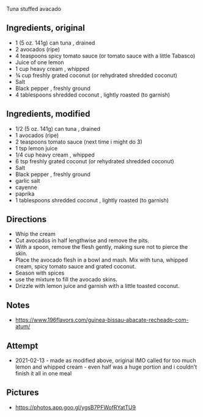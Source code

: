 Tuna stuffed avacado

## Ingredients, original
* 1 (5 oz. 141g) can tuna , drained
* 2 avocados (ripe)
* 4 teaspoons spicy tomato sauce (or tomato sauce with a little Tabasco)
* Juice of one lemon
* 1 cup heavy cream , whipped
* ¾ cup freshly grated coconut (or rehydrated shredded coconut)
* Salt
* Black pepper , freshly ground
* 4 tablespoons shredded coconut , lightly roasted (to garnish)

## Ingredients, modified
* 1/2 (5 oz. 141g) can tuna , drained
* 1 avocados (ripe)
* 2 teaspoons tomato sauce (next time i might do 3)
* 1 tsp lemon juice
* 1/4 cup heavy cream , whipped
* 6 tsp freshly grated coconut (or rehydrated shredded coconut)
* Salt
* Black pepper , freshly ground
* garlic salt
* cayenne
* paprika
* 1 tablespoons shredded coconut , lightly roasted (to garnish)

## Directions
* Whip the cream
* Cut avocados in half lengthwise and remove the pits.
* With a spoon, remove the flesh gently, making sure not to pierce the skin.
* Place the avocado flesh in a bowl and mash. Mix with tuna, whipped cream, spicy tomato sauce and grated coconut.
* Season with spices
* use the mixture to fill the avocado skins.
* Drizzle with lemon juice and garnish with a little toasted coconut.

## Notes
* https://www.196flavors.com/guinea-bissau-abacate-recheado-com-atum/

## Attempt
* 2021-02-13 - made as modified above, original IMO called for too much lemon and whipped cream - even half was a huge portion and i couldn't finish it all in one meal

## Pictures
* https://photos.app.goo.gl/ygsB7PFWofRYatTU9
